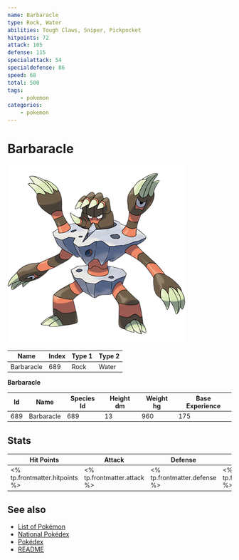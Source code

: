 ```yaml
---
name: Barbaracle
type: Rock, Water
abilities: Tough Claws, Sniper, Pickpocket
hitpoints: 72
attack: 105
defense: 115
specialattack: 54
specialdefense: 86
speed: 68
total: 500
tags:
    - pokemon
categories:
    - pokemon
---
```


# Barbaracle


![Barbaracle](images/689.png)

| **Name** | **Index** | **Type 1** | **Type 2** |
|----|----|----|----|
| Barbaracle | 689 | Rock | Water  |

**Barbaracle** 




| **Id** | **Name** | **Species Id** | **Height dm** | **Weight hg** | **Base Experience** |
|--------|----------|----------------|------------|------------|---------------------|
| 689 | Barbaracle | 689 | 13 | 960 | 175 |



## Stats

| **Hit Points** | **Attack** | **Defense** | **Special Attack** | **Special Defense** | **Speed** | **Total** |
|----------------|------------|-------------|--------------------|---------------------|-----------|-----------|
| <% tp.frontmatter.hitpoints %> | <% tp.frontmatter.attack %> | <% tp.frontmatter.defense %> | <% tp.frontmatter.specialattack %> | <% tp.frontmatter.specialdefense %> | <% tp.frontmatter.speed %> | <% tp.frontmatter.total %> |

## See also

- [List of Pokémon](../pokemon.md)
- [National Pokédex](../national_pokedex.md)
- [Pokédex](../pokedex.md)
- [README](../README.md)
